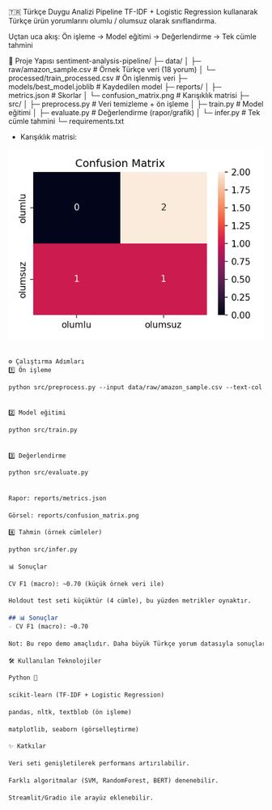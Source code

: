 🇹🇷 Türkçe Duygu Analizi Pipeline
TF-IDF + Logistic Regression kullanarak Türkçe ürün yorumlarını olumlu / olumsuz olarak sınıflandırma.

Uçtan uca akış:
Ön işleme → Model eğitimi → Değerlendirme → Tek cümle tahmini

📂 Proje Yapısı
sentiment-analysis-pipeline/ ├─ data/ │ ├─ raw/amazon_sample.csv # Örnek Türkçe veri (18 yorum) │ └─ processed/train_processed.csv # Ön işlenmiş veri ├─ models/best_model.joblib # Kaydedilen model ├─ reports/ │ ├─ metrics.json # Skorlar │ └─ confusion_matrix.png # Karışıklık matrisi ├─ src/ │ ├─ preprocess.py # Veri temizleme + ön işleme │ ├─ train.py # Model eğitimi │ ├─ evaluate.py # Değerlendirme (rapor/grafik) │ └─ infer.py # Tek cümle tahmini └─ requirements.txt

- Karışıklık matrisi:

![Confusion Matrix](reports/confusion_matrix.png)


```markdown

⚙️ Çalıştırma Adımları
1️⃣ Ön işleme

python src/preprocess.py --input data/raw/amazon_sample.csv --text-col text --label-col label


2️⃣ Model eğitimi

python src/train.py


3️⃣ Değerlendirme

python src/evaluate.py


Rapor: reports/metrics.json

Görsel: reports/confusion_matrix.png

4️⃣ Tahmin (örnek cümleler)

python src/infer.py

📊 Sonuçlar

CV F1 (macro): ~0.70 (küçük örnek veri ile)

Holdout test seti küçüktür (4 cümle), bu yüzden metrikler oynaktır.

## 📊 Sonuçlar
- CV F1 (macro): ~0.70

Not: Bu repo demo amaçlıdır. Daha büyük Türkçe yorum datasıyla sonuçlar ciddi şekilde iyileşir.

🛠️ Kullanılan Teknolojiler

Python 🐍

scikit-learn (TF-IDF + Logistic Regression)

pandas, nltk, textblob (ön işleme)

matplotlib, seaborn (görselleştirme)

✨ Katkılar

Veri seti genişletilerek performans artırılabilir.

Farklı algoritmalar (SVM, RandomForest, BERT) denenebilir.

Streamlit/Gradio ile arayüz eklenebilir.
